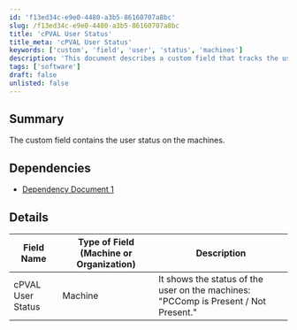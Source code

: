 ```yaml
---
id: 'f13ed34c-e9e0-4480-a3b5-86160707a8bc'
slug: /f13ed34c-e9e0-4480-a3b5-86160707a8bc
title: 'cPVAL User Status'
title_meta: 'cPVAL User Status'
keywords: ['custom', 'field', 'user', 'status', 'machines']
description: 'This document describes a custom field that tracks the user status on machines, detailing its dependencies and specific field information relevant to machine management.'
tags: ['software']
draft: false
unlisted: false
---
```


## Summary

The custom field contains the user status on the machines.

## Dependencies

- [Dependency Document 1](/docs/ea55f0eb-9011-436a-bbd9-1795fc206f81)

## Details

| Field Name        | Type of Field (Machine or Organization) | Description                                                                         |
| ----------------- | --------------------------------------- | ----------------------------------------------------------------------------------- |
| cPVAL User Status | Machine                                 | It shows the status of the user on the machines: "PCComp is Present / Not Present." |

